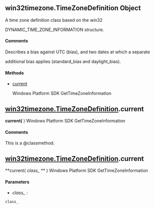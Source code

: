 
## win32timezone.TimeZoneDefinition Object

A time zone definition class based on the win32 

DYNAMIC_TIME_ZONE_INFORMATION structure.

#### Comments
Describes a bias against UTC (bias), and two dates at which a separate 

additional bias applies (standard_bias and daylight_bias).

#### Methods


  - [current](win32timezone.TimeZoneDefinition.md#win32timezone.TimeZoneDefinitioncurrent)

    Windows Platform SDK GetTimeZoneInformation&nbsp;

## [win32timezone.TimeZoneDefinition](README.md#win32timezone.TimeZoneDefinition).current

 **current(** )
Windows Platform SDK GetTimeZoneInformation

#### Comments
This is a @classmethod.

## [win32timezone.TimeZoneDefinition](README.md#win32timezone.TimeZoneDefinition).current

 **current( *class_* ** )
Windows Platform SDK GetTimeZoneInformation

#### Parameters


  -  *class_* :

    class_